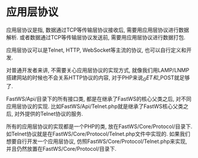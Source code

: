 # 应用层协议

应用层协议是指, 数据通过TCP等传输层协议接收后, 需要用应用层协议进行数据解析. 或者数据通过TCP等传输层协议发送前, 需要用应用层协议进行数据打包.

应用层协议可以是Telnet, HTTP, WebSocket等主流的协议, 也可以自行定义和开发.

对普通开发者来讲, 不需要关心应用层协议的实现方式, 就像我们用LAMP/LNMP搭建网站的时候也不会关系HTTP协议的内容, 对于PHP来说$_GET和$_POST就足够了.

FastWS/Api/目录下的所有接口类, 都是在继承了FastWS的核心父类之后, 对不同应用层协议的实现. 比如FastWS/Api/Telnet.php就是继承了FastWS核心父类之后, 对外提供的Telnet协议的服务.

所有的应用层协议的实现都是一个PHP的类, 放在FastWS/Core/Protocol/目录下. 如Telnet协议就是在FastWS/Core/Protocol/Telnet.php文件中实现的. 如果我们想要自行开发一个应用层协议, 仿照FastWS/Core/Protocol/Telnet.php来实现, 并且仍然放置在FastWS/Core/Protocol/目录下.